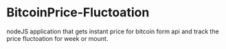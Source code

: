 # BitcoinPrice-Fluctoation
nodeJS application that gets instant price for bitcoin form api and track the price fluctoation for week or mount.
